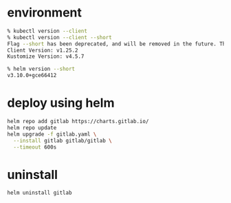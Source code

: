 # environment

```zsh
% kubectl version --client
% kubectl version --client --short
Flag --short has been deprecated, and will be removed in the future. The --short output will become the default.
Client Version: v1.25.2
Kustomize Version: v4.5.7

% helm version --short                          
v3.10.0+gce66412
```

# deploy using helm

```zsh
helm repo add gitlab https://charts.gitlab.io/
helm repo update
helm upgrade -f gitlab.yaml \
  --install gitlab gitlab/gitlab \
  --timeout 600s
```

# uninstall

```zsh
helm uninstall gitlab
```